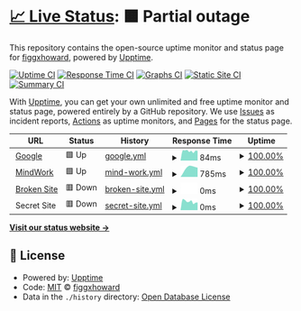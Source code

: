 # [📈 Live Status](https://demo.siteminitor.js.org): <!--live status--> **🟧 Partial outage**

This repository contains the open-source uptime monitor and status page for [figgxhoward](https://demo.siteminitor.js.org), powered by [Upptime](https://github.com/upptime/upptime).

[![Uptime CI](https://github.com/koj-co/upptime/workflows/Uptime%20CI/badge.svg)](https://github.com/koj-co/upptime/actions?query=workflow%3A%22Uptime+CI%22)
[![Response Time CI](https://github.com/koj-co/upptime/workflows/Response%20Time%20CI/badge.svg)](https://github.com/koj-co/upptime/actions?query=workflow%3A%22Response+Time+CI%22)
[![Graphs CI](https://github.com/koj-co/upptime/workflows/Graphs%20CI/badge.svg)](https://github.com/koj-co/upptime/actions?query=workflow%3A%22Graphs+CI%22)
[![Static Site CI](https://github.com/koj-co/upptime/workflows/Static%20Site%20CI/badge.svg)](https://github.com/koj-co/upptime/actions?query=workflow%3A%22Static+Site+CI%22)
[![Summary CI](https://github.com/koj-co/upptime/workflows/Summary%20CI/badge.svg)](https://github.com/koj-co/upptime/actions?query=workflow%3A%22Summary+CI%22)

With [Upptime](https://upptime.js.org), you can get your own unlimited and free uptime monitor and status page, powered entirely by a GitHub repository. We use [Issues](https://github.com/figgxhoward/sitemonitor/issues) as incident reports, [Actions](https://github.com/figgxhoward/sitemonitor/actions) as uptime monitors, and [Pages](https://demo.siteminitor.js.org) for the status page.

<!--start: status pages-->
<!-- This summary is generated by Upptime (https://github.com/upptime/upptime) -->
<!-- Do not edit this manually, your changes will be overwritten -->
<!-- prettier-ignore -->
| URL | Status | History | Response Time | Uptime |
| --- | ------ | ------- | ------------- | ------ |
| <img alt="" src="https://favicons.githubusercontent.com/www.google.com" height="13"> [Google](https://www.google.com) | 🟩 Up | [google.yml](https://github.com/figgxhoward/SiteMonitor/commits/master/history/google.yml) | <details><summary><img alt="Response time graph" src="./graphs/google/response-time-week.png" height="20"> 84ms</summary><br><a href="https://demo.siteminitor.js.org/history/google"><img alt="Response time 84" src="https://img.shields.io/endpoint?url=https%3A%2F%2Fraw.githubusercontent.com%2Ffiggxhoward%2FSiteMonitor%2Fmaster%2Fapi%2Fgoogle%2Fresponse-time.json"></a><br><a href="https://demo.siteminitor.js.org/history/google"><img alt="24-hour response time 84" src="https://img.shields.io/endpoint?url=https%3A%2F%2Fraw.githubusercontent.com%2Ffiggxhoward%2FSiteMonitor%2Fmaster%2Fapi%2Fgoogle%2Fresponse-time-day.json"></a><br><a href="https://demo.siteminitor.js.org/history/google"><img alt="7-day response time 84" src="https://img.shields.io/endpoint?url=https%3A%2F%2Fraw.githubusercontent.com%2Ffiggxhoward%2FSiteMonitor%2Fmaster%2Fapi%2Fgoogle%2Fresponse-time-week.json"></a><br><a href="https://demo.siteminitor.js.org/history/google"><img alt="30-day response time 84" src="https://img.shields.io/endpoint?url=https%3A%2F%2Fraw.githubusercontent.com%2Ffiggxhoward%2FSiteMonitor%2Fmaster%2Fapi%2Fgoogle%2Fresponse-time-month.json"></a><br><a href="https://demo.siteminitor.js.org/history/google"><img alt="1-year response time 84" src="https://img.shields.io/endpoint?url=https%3A%2F%2Fraw.githubusercontent.com%2Ffiggxhoward%2FSiteMonitor%2Fmaster%2Fapi%2Fgoogle%2Fresponse-time-year.json"></a></details> | <details><summary><a href="https://demo.siteminitor.js.org/history/google">100.00%</a></summary><a href="https://demo.siteminitor.js.org/history/google"><img alt="All-time uptime 100.00%" src="https://img.shields.io/endpoint?url=https%3A%2F%2Fraw.githubusercontent.com%2Ffiggxhoward%2FSiteMonitor%2Fmaster%2Fapi%2Fgoogle%2Fuptime.json"></a><br><a href="https://demo.siteminitor.js.org/history/google"><img alt="24-hour uptime 100.00%" src="https://img.shields.io/endpoint?url=https%3A%2F%2Fraw.githubusercontent.com%2Ffiggxhoward%2FSiteMonitor%2Fmaster%2Fapi%2Fgoogle%2Fuptime-day.json"></a><br><a href="https://demo.siteminitor.js.org/history/google"><img alt="7-day uptime 100.00%" src="https://img.shields.io/endpoint?url=https%3A%2F%2Fraw.githubusercontent.com%2Ffiggxhoward%2FSiteMonitor%2Fmaster%2Fapi%2Fgoogle%2Fuptime-week.json"></a><br><a href="https://demo.siteminitor.js.org/history/google"><img alt="30-day uptime 100.00%" src="https://img.shields.io/endpoint?url=https%3A%2F%2Fraw.githubusercontent.com%2Ffiggxhoward%2FSiteMonitor%2Fmaster%2Fapi%2Fgoogle%2Fuptime-month.json"></a><br><a href="https://demo.siteminitor.js.org/history/google"><img alt="1-year uptime 100.00%" src="https://img.shields.io/endpoint?url=https%3A%2F%2Fraw.githubusercontent.com%2Ffiggxhoward%2FSiteMonitor%2Fmaster%2Fapi%2Fgoogle%2Fuptime-year.json"></a></details>
| <img alt="" src="https://favicons.githubusercontent.com/www.mindwork.tech" height="13"> [MindWork](https://www.mindwork.tech) | 🟩 Up | [mind-work.yml](https://github.com/figgxhoward/SiteMonitor/commits/master/history/mind-work.yml) | <details><summary><img alt="Response time graph" src="./graphs/mind-work/response-time-week.png" height="20"> 785ms</summary><br><a href="https://demo.siteminitor.js.org/history/mind-work"><img alt="Response time 785" src="https://img.shields.io/endpoint?url=https%3A%2F%2Fraw.githubusercontent.com%2Ffiggxhoward%2FSiteMonitor%2Fmaster%2Fapi%2Fmind-work%2Fresponse-time.json"></a><br><a href="https://demo.siteminitor.js.org/history/mind-work"><img alt="24-hour response time 785" src="https://img.shields.io/endpoint?url=https%3A%2F%2Fraw.githubusercontent.com%2Ffiggxhoward%2FSiteMonitor%2Fmaster%2Fapi%2Fmind-work%2Fresponse-time-day.json"></a><br><a href="https://demo.siteminitor.js.org/history/mind-work"><img alt="7-day response time 785" src="https://img.shields.io/endpoint?url=https%3A%2F%2Fraw.githubusercontent.com%2Ffiggxhoward%2FSiteMonitor%2Fmaster%2Fapi%2Fmind-work%2Fresponse-time-week.json"></a><br><a href="https://demo.siteminitor.js.org/history/mind-work"><img alt="30-day response time 785" src="https://img.shields.io/endpoint?url=https%3A%2F%2Fraw.githubusercontent.com%2Ffiggxhoward%2FSiteMonitor%2Fmaster%2Fapi%2Fmind-work%2Fresponse-time-month.json"></a><br><a href="https://demo.siteminitor.js.org/history/mind-work"><img alt="1-year response time 785" src="https://img.shields.io/endpoint?url=https%3A%2F%2Fraw.githubusercontent.com%2Ffiggxhoward%2FSiteMonitor%2Fmaster%2Fapi%2Fmind-work%2Fresponse-time-year.json"></a></details> | <details><summary><a href="https://demo.siteminitor.js.org/history/mind-work">100.00%</a></summary><a href="https://demo.siteminitor.js.org/history/mind-work"><img alt="All-time uptime 100.00%" src="https://img.shields.io/endpoint?url=https%3A%2F%2Fraw.githubusercontent.com%2Ffiggxhoward%2FSiteMonitor%2Fmaster%2Fapi%2Fmind-work%2Fuptime.json"></a><br><a href="https://demo.siteminitor.js.org/history/mind-work"><img alt="24-hour uptime 100.00%" src="https://img.shields.io/endpoint?url=https%3A%2F%2Fraw.githubusercontent.com%2Ffiggxhoward%2FSiteMonitor%2Fmaster%2Fapi%2Fmind-work%2Fuptime-day.json"></a><br><a href="https://demo.siteminitor.js.org/history/mind-work"><img alt="7-day uptime 100.00%" src="https://img.shields.io/endpoint?url=https%3A%2F%2Fraw.githubusercontent.com%2Ffiggxhoward%2FSiteMonitor%2Fmaster%2Fapi%2Fmind-work%2Fuptime-week.json"></a><br><a href="https://demo.siteminitor.js.org/history/mind-work"><img alt="30-day uptime 100.00%" src="https://img.shields.io/endpoint?url=https%3A%2F%2Fraw.githubusercontent.com%2Ffiggxhoward%2FSiteMonitor%2Fmaster%2Fapi%2Fmind-work%2Fuptime-month.json"></a><br><a href="https://demo.siteminitor.js.org/history/mind-work"><img alt="1-year uptime 100.00%" src="https://img.shields.io/endpoint?url=https%3A%2F%2Fraw.githubusercontent.com%2Ffiggxhoward%2FSiteMonitor%2Fmaster%2Fapi%2Fmind-work%2Fuptime-year.json"></a></details>
| <img alt="" src="https://favicons.githubusercontent.com/thissitedoesnotexist.com" height="13"> [Broken Site](https://thissitedoesnotexist.com) | 🟥 Down | [broken-site.yml](https://github.com/figgxhoward/SiteMonitor/commits/master/history/broken-site.yml) | <details><summary><img alt="Response time graph" src="./graphs/broken-site/response-time-week.png" height="20"> 0ms</summary><br><a href="https://demo.siteminitor.js.org/history/broken-site"><img alt="Response time 0" src="https://img.shields.io/endpoint?url=https%3A%2F%2Fraw.githubusercontent.com%2Ffiggxhoward%2FSiteMonitor%2Fmaster%2Fapi%2Fbroken-site%2Fresponse-time.json"></a><br><a href="https://demo.siteminitor.js.org/history/broken-site"><img alt="24-hour response time 0" src="https://img.shields.io/endpoint?url=https%3A%2F%2Fraw.githubusercontent.com%2Ffiggxhoward%2FSiteMonitor%2Fmaster%2Fapi%2Fbroken-site%2Fresponse-time-day.json"></a><br><a href="https://demo.siteminitor.js.org/history/broken-site"><img alt="7-day response time 0" src="https://img.shields.io/endpoint?url=https%3A%2F%2Fraw.githubusercontent.com%2Ffiggxhoward%2FSiteMonitor%2Fmaster%2Fapi%2Fbroken-site%2Fresponse-time-week.json"></a><br><a href="https://demo.siteminitor.js.org/history/broken-site"><img alt="30-day response time 0" src="https://img.shields.io/endpoint?url=https%3A%2F%2Fraw.githubusercontent.com%2Ffiggxhoward%2FSiteMonitor%2Fmaster%2Fapi%2Fbroken-site%2Fresponse-time-month.json"></a><br><a href="https://demo.siteminitor.js.org/history/broken-site"><img alt="1-year response time 0" src="https://img.shields.io/endpoint?url=https%3A%2F%2Fraw.githubusercontent.com%2Ffiggxhoward%2FSiteMonitor%2Fmaster%2Fapi%2Fbroken-site%2Fresponse-time-year.json"></a></details> | <details><summary><a href="https://demo.siteminitor.js.org/history/broken-site">100.00%</a></summary><a href="https://demo.siteminitor.js.org/history/broken-site"><img alt="All-time uptime 100.00%" src="https://img.shields.io/endpoint?url=https%3A%2F%2Fraw.githubusercontent.com%2Ffiggxhoward%2FSiteMonitor%2Fmaster%2Fapi%2Fbroken-site%2Fuptime.json"></a><br><a href="https://demo.siteminitor.js.org/history/broken-site"><img alt="24-hour uptime 100.00%" src="https://img.shields.io/endpoint?url=https%3A%2F%2Fraw.githubusercontent.com%2Ffiggxhoward%2FSiteMonitor%2Fmaster%2Fapi%2Fbroken-site%2Fuptime-day.json"></a><br><a href="https://demo.siteminitor.js.org/history/broken-site"><img alt="7-day uptime 100.00%" src="https://img.shields.io/endpoint?url=https%3A%2F%2Fraw.githubusercontent.com%2Ffiggxhoward%2FSiteMonitor%2Fmaster%2Fapi%2Fbroken-site%2Fuptime-week.json"></a><br><a href="https://demo.siteminitor.js.org/history/broken-site"><img alt="30-day uptime 100.00%" src="https://img.shields.io/endpoint?url=https%3A%2F%2Fraw.githubusercontent.com%2Ffiggxhoward%2FSiteMonitor%2Fmaster%2Fapi%2Fbroken-site%2Fuptime-month.json"></a><br><a href="https://demo.siteminitor.js.org/history/broken-site"><img alt="1-year uptime 100.00%" src="https://img.shields.io/endpoint?url=https%3A%2F%2Fraw.githubusercontent.com%2Ffiggxhoward%2FSiteMonitor%2Fmaster%2Fapi%2Fbroken-site%2Fuptime-year.json"></a></details>
| <img alt="" src="https://favicons.githubusercontent.com/null" height="13"> Secret Site | 🟥 Down | [secret-site.yml](https://github.com/figgxhoward/SiteMonitor/commits/master/history/secret-site.yml) | <details><summary><img alt="Response time graph" src="./graphs/secret-site/response-time-week.png" height="20"> 0ms</summary><br><a href="https://demo.siteminitor.js.org/history/secret-site"><img alt="Response time 0" src="https://img.shields.io/endpoint?url=https%3A%2F%2Fraw.githubusercontent.com%2Ffiggxhoward%2FSiteMonitor%2Fmaster%2Fapi%2Fsecret-site%2Fresponse-time.json"></a><br><a href="https://demo.siteminitor.js.org/history/secret-site"><img alt="24-hour response time 0" src="https://img.shields.io/endpoint?url=https%3A%2F%2Fraw.githubusercontent.com%2Ffiggxhoward%2FSiteMonitor%2Fmaster%2Fapi%2Fsecret-site%2Fresponse-time-day.json"></a><br><a href="https://demo.siteminitor.js.org/history/secret-site"><img alt="7-day response time 0" src="https://img.shields.io/endpoint?url=https%3A%2F%2Fraw.githubusercontent.com%2Ffiggxhoward%2FSiteMonitor%2Fmaster%2Fapi%2Fsecret-site%2Fresponse-time-week.json"></a><br><a href="https://demo.siteminitor.js.org/history/secret-site"><img alt="30-day response time 0" src="https://img.shields.io/endpoint?url=https%3A%2F%2Fraw.githubusercontent.com%2Ffiggxhoward%2FSiteMonitor%2Fmaster%2Fapi%2Fsecret-site%2Fresponse-time-month.json"></a><br><a href="https://demo.siteminitor.js.org/history/secret-site"><img alt="1-year response time 0" src="https://img.shields.io/endpoint?url=https%3A%2F%2Fraw.githubusercontent.com%2Ffiggxhoward%2FSiteMonitor%2Fmaster%2Fapi%2Fsecret-site%2Fresponse-time-year.json"></a></details> | <details><summary><a href="https://demo.siteminitor.js.org/history/secret-site">100.00%</a></summary><a href="https://demo.siteminitor.js.org/history/secret-site"><img alt="All-time uptime 100.00%" src="https://img.shields.io/endpoint?url=https%3A%2F%2Fraw.githubusercontent.com%2Ffiggxhoward%2FSiteMonitor%2Fmaster%2Fapi%2Fsecret-site%2Fuptime.json"></a><br><a href="https://demo.siteminitor.js.org/history/secret-site"><img alt="24-hour uptime 99.98%" src="https://img.shields.io/endpoint?url=https%3A%2F%2Fraw.githubusercontent.com%2Ffiggxhoward%2FSiteMonitor%2Fmaster%2Fapi%2Fsecret-site%2Fuptime-day.json"></a><br><a href="https://demo.siteminitor.js.org/history/secret-site"><img alt="7-day uptime 100.00%" src="https://img.shields.io/endpoint?url=https%3A%2F%2Fraw.githubusercontent.com%2Ffiggxhoward%2FSiteMonitor%2Fmaster%2Fapi%2Fsecret-site%2Fuptime-week.json"></a><br><a href="https://demo.siteminitor.js.org/history/secret-site"><img alt="30-day uptime 100.00%" src="https://img.shields.io/endpoint?url=https%3A%2F%2Fraw.githubusercontent.com%2Ffiggxhoward%2FSiteMonitor%2Fmaster%2Fapi%2Fsecret-site%2Fuptime-month.json"></a><br><a href="https://demo.siteminitor.js.org/history/secret-site"><img alt="1-year uptime 100.00%" src="https://img.shields.io/endpoint?url=https%3A%2F%2Fraw.githubusercontent.com%2Ffiggxhoward%2FSiteMonitor%2Fmaster%2Fapi%2Fsecret-site%2Fuptime-year.json"></a></details>

<!--end: status pages-->

[**Visit our status website →**](https://demo.siteminitor.js.org)

## 📄 License

- Powered by: [Upptime](https://github.com/upptime/upptime)
- Code: [MIT](./LICENSE) © [figgxhoward](https://demo.siteminitor.js.org)
- Data in the `./history` directory: [Open Database License](https://opendatacommons.org/licenses/odbl/1-0/)
